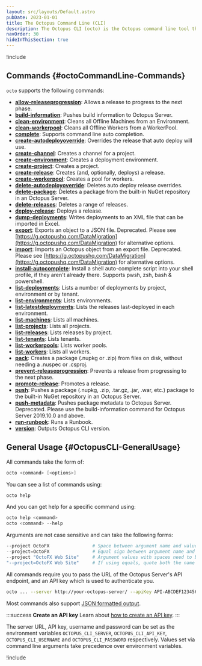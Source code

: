 ```yaml
---
layout: src/layouts/Default.astro
pubDate: 2023-01-01
title: The Octopus Command Line (CLI)
description: The Octopus CLI (octo) is the Octopus command line tool that builds on top of the Octopus REST API.
navOrder: 30
hideInThisSection: true
---
```


!include <octopus-cli>

## Commands {#octoCommandLine-Commands}

`octo` supports the following commands:

- **[allow-releaseprogression](/docs/octopus-rest-api/octopus-cli/allow-releaseprogression/)**:  Allows a release to progress to the next phase.
- **[build-information](/docs/octopus-rest-api/octopus-cli/build-information/)**:  Pushes build information to Octopus Server.
- **[clean-environment](/docs/octopus-rest-api/octopus-cli/clean-environment/)**:  Cleans all Offline Machines from an Environment.
- **[clean-workerpool](/docs/octopus-rest-api/octopus-cli/clean-workerpool/)**:  Cleans all Offline Workers from a WorkerPool.
- **[complete](/docs/octopus-rest-api/octopus-cli/complete/)**:  Supports command line auto completion.
- **[create-autodeployoverride](/docs/octopus-rest-api/octopus-cli/create-autodeployoverride/)**:  Overrides the release that auto deploy will use.
- **[create-channel](/docs/octopus-rest-api/octopus-cli/create-channel/)**:  Creates a channel for a project.
- **[create-environment](/docs/octopus-rest-api/octopus-cli/create-environment/)**:  Creates a deployment environment.
- **[create-project](/docs/octopus-rest-api/octopus-cli/create-project/)**:  Creates a project.
- **[create-release](/docs/octopus-rest-api/octopus-cli/create-release/)**:  Creates (and, optionally, deploys) a release.
- **[create-workerpool](/docs/octopus-rest-api/octopus-cli/create-workerpool/)**:  Creates a pool for workers.
- **[delete-autodeployoverride](/docs/octopus-rest-api/octopus-cli/delete-autodeployoverride/)**:  Deletes auto deploy release overrides.
- **[delete-package](/docs/octopus-rest-api/octopus-cli/delete-package/)**:  Deletes a package from the built-in NuGet repository in an Octopus Server.
- **[delete-releases](/docs/octopus-rest-api/octopus-cli/delete-releases/)**:  Deletes a range of releases.
- **[deploy-release](/docs/octopus-rest-api/octopus-cli/deploy-release/)**:  Deploys a release.
- **[dump-deployments](/docs/octopus-rest-api/octopus-cli/dump-deployments/)**:  Writes deployments to an XML file that can be imported in Excel.
- **[export](/docs/octopus-rest-api/octopus-cli/export/)**:  Exports an object to a JSON file. Deprecated. Please see [https://g.octopushq.com/DataMigration](https://g.octopushq.com/DataMigration) for alternative options.
- **[import](/docs/octopus-rest-api/octopus-cli/import/)**:  Imports an Octopus object from an export file. Deprecated. Please see [https://g.octopushq.com/DataMigration](https://g.octopushq.com/DataMigration) for alternative options.
- **[install-autocomplete](/docs/octopus-rest-api/octopus-cli/install-autocomplete/)**:  Install a shell auto-complete script into your shell profile, if they aren't already there. Supports pwsh, zsh, bash & powershell.
- **[list-deployments](/docs/octopus-rest-api/octopus-cli/list-deployments/)**:  Lists a number of deployments by project, environment or by tenant.
- **[list-environments](/docs/octopus-rest-api/octopus-cli/list-environments/)**:  Lists environments.
- **[list-latestdeployments](/docs/octopus-rest-api/octopus-cli/list-latestdeployments/)**:  Lists the releases last-deployed in each environment.
- **[list-machines](/docs/octopus-rest-api/octopus-cli/list-machines/)**:  Lists all machines.
- **[list-projects](/docs/octopus-rest-api/octopus-cli/list-projects/)**:  Lists all projects.
- **[list-releases](/docs/octopus-rest-api/octopus-cli/list-releases/)**:  Lists releases by project.
- **[list-tenants](/docs/octopus-rest-api/octopus-cli/list-tenants/)**:  Lists tenants.
- **[list-workerpools](/docs/octopus-rest-api/octopus-cli/list-workerpools/)**:  Lists worker pools.
- **[list-workers](/docs/octopus-rest-api/octopus-cli/list-workers/)**:  Lists all workers.
- **[pack](/docs/octopus-rest-api/octopus-cli/pack/)**:  Creates a package (.nupkg or .zip) from files on disk, without needing a .nuspec or .csproj.
- **[prevent-releaseprogression](/docs/octopus-rest-api/octopus-cli/prevent-releaseprogression/)**:  Prevents a release from progressing to the next phase.
- **[promote-release](/docs/octopus-rest-api/octopus-cli/promote-release/)**:  Promotes a release.
- **[push](/docs/octopus-rest-api/octopus-cli/push/)**:  Pushes a package (.nupkg, .zip, .tar.gz, .jar, .war, etc.) package to the built-in NuGet repository in an Octopus Server.
- **[push-metadata](/docs/octopus-rest-api/octopus-cli/push-metadata/)**:  Pushes package metadata to Octopus Server.  Deprecated. Please use the build-information command for Octopus Server 2019.10.0 and above.
- **[run-runbook](/docs/octopus-rest-api/octopus-cli/run-runbook/)**:  Runs a Runbook.
- **[version](/docs/octopus-rest-api/octopus-cli/version/)**:  Outputs Octopus CLI version.

## General Usage {#OctopusCLI-GeneralUsage}

All commands take the form of:

```powershell
octo <command> [<options>]
```

You can see a list of commands using:

```powershell
octo help
```

And you can get help for a specific command using:

```powershell
octo help <command>
octo <command> --help
```

Arguments are not case sensitive and can take the following forms:

```powershell
--project OctoFX                # Space between argument name and value
--project=OctoFX                # Equal sign between argument name and value
--project "OctoFX Web Site"     # Argument values with spaces need to be quoted
"--project=OctoFX Web Site"     # If using equals, quote both the name and value, not just the value
```

All commands require you to pass the URL of the Octopus Server's API endpoint, and an API key which is used to authenticate you.

```bash
octo ... --server http://your-octopus-server/ --apiKey API-ABCDEF123456
```

Most commands also support [JSON formatted output](/docs/octopus-rest-api/octopus-cli/formatted-output/).

:::success
**Create an API key**
Learn about [how to create an API key](/docs/octopus-rest-api/how-to-create-an-api-key/).
:::

The server URL, API key, username and password can be set as the environment variables `OCTOPUS_CLI_SERVER`, `OCTOPUS_CLI_API_KEY`, `OCTOPUS_CLI_USERNAME` and `OCTOPUS_CLI_PASSWORD` respectively. Values set via command line arguments take precedence over environment variables.

!include <octo-autocomplete-tabcompletion>
